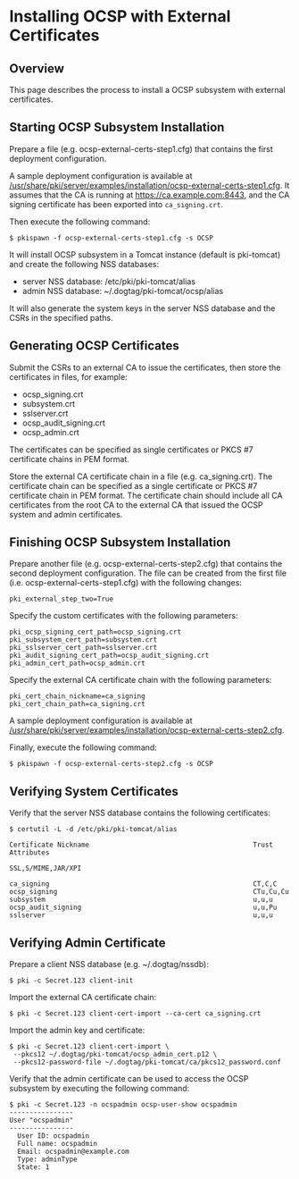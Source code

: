 Installing OCSP with External Certificates
==========================================

Overview
--------

This page describes the process to install a OCSP subsystem with external certificates.

Starting OCSP Subsystem Installation
------------------------------------

Prepare a file (e.g. ocsp-external-certs-step1.cfg) that contains the first deployment configuration.

A sample deployment configuration is available at [/usr/share/pki/server/examples/installation/ocsp-external-certs-step1.cfg](../../../base/server/examples/installation/ocsp-external-certs-step1.cfg).
It assumes that the CA is running at https://ca.example.com:8443,
and the CA signing certificate has been exported into `ca_signing.crt`.

Then execute the following command:

```
$ pkispawn -f ocsp-external-certs-step1.cfg -s OCSP
```

It will install OCSP subsystem in a Tomcat instance (default is pki-tomcat) and create the following NSS databases:
* server NSS database: /etc/pki/pki-tomcat/alias
* admin NSS database: ~/.dogtag/pki-tomcat/ocsp/alias

It will also generate the system keys in the server NSS database and the CSRs in the specified paths.

Generating OCSP Certificates
----------------------------

Submit the CSRs to an external CA to issue the certificates, then store the certificates in files, for example:
* ocsp_signing.crt
* subsystem.crt
* sslserver.crt
* ocsp_audit_signing.crt
* ocsp_admin.crt

The certificates can be specified as single certificates or PKCS #7 certificate chains in PEM format.

Store the external CA certificate chain in a file (e.g. ca_signing.crt). The certificate chain can be specified as a single certificate or PKCS #7 certificate chain in PEM format. The certificate chain should include all CA certificates from the root CA to the external CA that issued the OCSP system and admin certificates.

Finishing OCSP Subsystem Installation
-------------------------------------

Prepare another file (e.g. ocsp-external-certs-step2.cfg) that contains the second deployment configuration.
The file can be created from the first file (i.e. ocsp-external-certs-step1.cfg) with the following changes:

```
pki_external_step_two=True
```

Specify the custom certificates with the following parameters:

```
pki_ocsp_signing_cert_path=ocsp_signing.crt
pki_subsystem_cert_path=subsystem.crt
pki_sslserver_cert_path=sslserver.crt
pki_audit_signing_cert_path=ocsp_audit_signing.crt
pki_admin_cert_path=ocsp_admin.crt
```

Specify the external CA certificate chain with the following parameters:

```
pki_cert_chain_nickname=ca_signing
pki_cert_chain_path=ca_signing.crt
```

A sample deployment configuration is available at [/usr/share/pki/server/examples/installation/ocsp-external-certs-step2.cfg](../../../base/server/examples/installation/ocsp-external-certs-step2.cfg).

Finally, execute the following command:

```
$ pkispawn -f ocsp-external-certs-step2.cfg -s OCSP
```

Verifying System Certificates
-----------------------------

Verify that the server NSS database contains the following certificates:

```
$ certutil -L -d /etc/pki/pki-tomcat/alias

Certificate Nickname                                         Trust Attributes
                                                             SSL,S/MIME,JAR/XPI

ca_signing                                                   CT,C,C
ocsp_signing                                                 CTu,Cu,Cu
subsystem                                                    u,u,u
ocsp_audit_signing                                           u,u,Pu
sslserver                                                    u,u,u
```

Verifying Admin Certificate
---------------------------

Prepare a client NSS database (e.g. ~/.dogtag/nssdb):

```
$ pki -c Secret.123 client-init
```

Import the external CA certificate chain:

```
$ pki -c Secret.123 client-cert-import --ca-cert ca_signing.crt
```

Import the admin key and certificate:

```
$ pki -c Secret.123 client-cert-import \
 --pkcs12 ~/.dogtag/pki-tomcat/ocsp_admin_cert.p12 \
 --pkcs12-password-file ~/.dogtag/pki-tomcat/ca/pkcs12_password.conf
```

Verify that the admin certificate can be used to access the OCSP subsystem by executing the following command:

```
$ pki -c Secret.123 -n ocspadmin ocsp-user-show ocspadmin
----------------
User "ocspadmin"
----------------
  User ID: ocspadmin
  Full name: ocspadmin
  Email: ocspadmin@example.com
  Type: adminType
  State: 1
```
